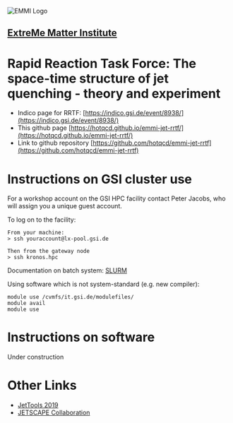 ![EMMI Logo](https://www.gsi.de/fileadmin/_processed_/4/d/csm_Emmi_logo_web_2aa7dc5b12.png)

## [ExtreMe Matter Institute](https://www.gsi.de/work/wissenschaftliche_netzwerke/helmholtz_allianz_emmi.htm) 

# Rapid Reaction Task Force: The space-time structure of jet quenching - theory and experiment

- Indico page for RRTF: [https://indico.gsi.de/event/8938/](https://indico.gsi.de/event/8938/)
- This github page [https://hotqcd.github.io/emmi-jet-rrtf/](https://hotqcd.github.io/emmi-jet-rrtf/)
- Link to github repository [https://github.com/hotqcd/emmi-jet-rrtf](https://github.com/hotqcd/emmi-jet-rrtf)

# Instructions on GSI cluster use

For a workshop account on the GSI HPC facility contact Peter Jacobs, who will assign you a unique guest account.

To log on to the facility:

```
From your machine:
> ssh youraccount@lx-pool.gsi.de

Then from the gateway node
> ssh kronos.hpc
```
Documentation on batch system: [SLURM](https://wiki.gsi.de/foswiki/bin/view/Linux/SlurmUsage)

Using software which is not system-standard (e.g. new compiler):

```
module use /cvmfs/it.gsi.de/modulefiles/
module avail
module use
```


# Instructions on software

Under construction

# Other Links
- [JetTools 2019](https://indico.cern.ch/event/771644/overview)
- [JETSCAPE Collaboration](http://jetscape.org/)

